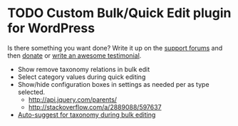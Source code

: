 # TODO Custom Bulk/Quick Edit plugin for WordPress

Is there something you want done? Write it up on the [support forums](http://wordpress.org/support/plugin/custom-bulkquick-edit) and then [donate](http://aihr.us/about-aihrus/donate/) or [write an awesome testimonial](http://aihr.us/about-aihrus/testimonials/add-testimonial/).

* Show remove taxonomy relations in bulk edit
* Select category values during quick editing
* Show/hide configuration boxes in settings as needed per as type selected.
	* http://api.jquery.com/parents/
	* http://stackoverflow.com/a/2889088/597637
* [Auto-suggest for taxonomy during bulk editing](http://sudarmuthu.com/blog/using-wordpress-built-in-tag-auto-complete-script-in-your-plugins)